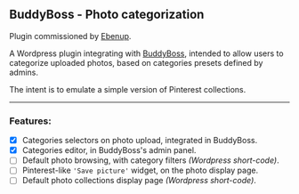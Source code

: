 ## BuddyBoss - Photo categorization

Plugin commissioned by [Ebenup](https://www.ebenup.com/).

A Wordpress plugin integrating with [BuddyBoss](https://www.buddyboss.com/),
intended to allow users to categorize uploaded photos, based on categories
presets defined by admins.

The intent is to emulate a simple version of Pinterest collections.

---


### Features:
- [x] Categories selectors on photo upload, integrated in BuddyBoss.
- [x] Categories editor, in BuddyBoss's admin panel.
- [ ] Default photo browsing, with category filters *(Wordpress short-code)*.
- [ ] Pinterest-like `'Save picture'` widget, on the photo display page.
- [ ] Default photo collections display page *(Wordpress short-code)*.
